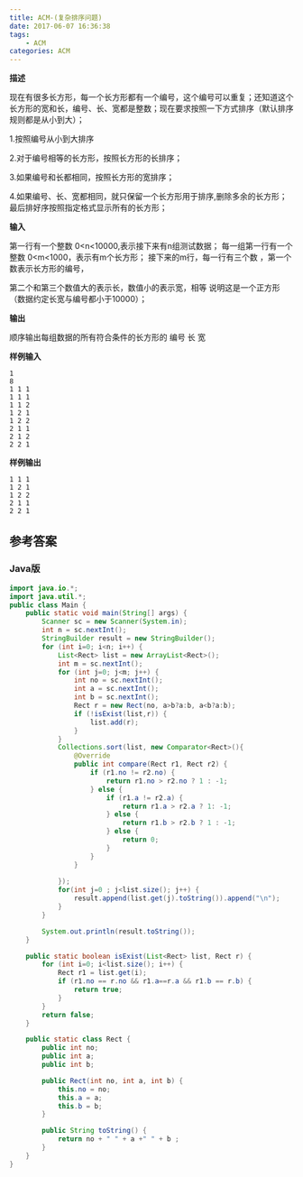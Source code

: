 ```yaml
---
title: ACM-(复杂排序问题)
date: 2017-06-07 16:36:38
tags: 
	- ACM 
categories: ACM 
---
```


**描述**

现在有很多长方形，每一个长方形都有一个编号，这个编号可以重复；还知道这个长方形的宽和长，编号、长、宽都是整数；现在要求按照一下方式排序（默认排序规则都是从小到大）；

1.按照编号从小到大排序

2.对于编号相等的长方形，按照长方形的长排序；

3.如果编号和长都相同，按照长方形的宽排序；

4.如果编号、长、宽都相同，就只保留一个长方形用于排序,删除多余的长方形；最后排好序按照指定格式显示所有的长方形；

**输入**

第一行有一个整数 0<n<10000,表示接下来有n组测试数据；
每一组第一行有一个整数 0<m<1000，表示有m个长方形；
接下来的m行，每一行有三个数 ，第一个数表示长方形的编号，

第二个和第三个数值大的表示长，数值小的表示宽，相等
说明这是一个正方形（数据约定长宽与编号都小于10000）；

**输出**

顺序输出每组数据的所有符合条件的长方形的 编号 长 宽

**样例输入**

```
1
8
1 1 1
1 1 1
1 1 2
1 2 1
1 2 2
2 1 1
2 1 2
2 2 1
```

**样例输出**

```
1 1 1
1 2 1
1 2 2
2 1 1
2 2 1
```

<!-- more -->

## 参考答案

### Java版


```java
import java.io.*;
import java.util.*;
public class Main {
	public static void main(String[] args) {
		Scanner sc = new Scanner(System.in);
		int n = sc.nextInt();
		StringBuilder result = new StringBuilder();
		for (int i=0; i<n; i++) {
			List<Rect> list = new ArrayList<Rect>();
			int m = sc.nextInt();
			for (int j=0; j<m; j++) {
				int no = sc.nextInt();
				int a = sc.nextInt();
				int b = sc.nextInt();
				Rect r = new Rect(no, a>b?a:b, a<b?a:b);
				if (!isExist(list,r)) {
					list.add(r);	
				}
			}
			Collections.sort(list, new Comparator<Rect>(){  
	            @Override  
	            public int compare(Rect r1, Rect r2) {  
		            if (r1.no != r2.no) {
		            	return r1.no > r2.no ? 1 : -1;
		            } else {
		            	if (r1.a != r2.a) {
		            		return r1.a > r2.a ? 1: -1;
		            	} else {
		            		return r1.b > r2.b ? 1 : -1;
		            	} else {
		            		return 0;
		            	}
		            }
	            }  
	              
	        });  
	        for(int j=0 ; j<list.size(); j++) {
	        	result.append(list.get(j).toString()).append("\n");
	        }
		}

		System.out.println(result.toString());
	}

	public static boolean isExist(List<Rect> list, Rect r) {
		for (int i=0; i<list.size(); i++) {
			Rect r1 = list.get(i);
			if (r1.no == r.no && r1.a==r.a && r1.b == r.b) {
				return true;
			}
		}
		return false;
	}

	public static class Rect {
		public int no;
		public int a;
		public int b;

		public Rect(int no, int a, int b) {
			this.no = no;
			this.a = a;
			this.b = b;
		}

		public String toString() {
			return no + " " + a +" " + b ;
		}
	}
}
```